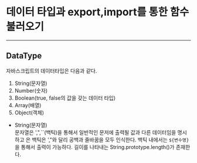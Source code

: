 # 데이터 타입과 export,import를 통한 함수 불러오기

---

## DataType

자바스크립트의 데이터타입은 다음과 같다.

1.  String(문자열)
2.  Number(숫자)
3.  Boolean(true, false의 값을 갖는 데이터 타입)
4.  Array(배열)
5.  Object(객체)
    <br>

- String(문자열)<br>
  문자열은 ',",``(백틱)을 통해서 일반적인 문저에 출력될 값과 다른 데이터임을 명시하고 은 백틱은 ',"와 달리 공백과 줄바꿈을 모두 인식한다. 백틱 내에서는 `${변수명}`을 통해서 출력이 가능하다. 길이를 나타내는 String.prototype.length()가 존재한다.
